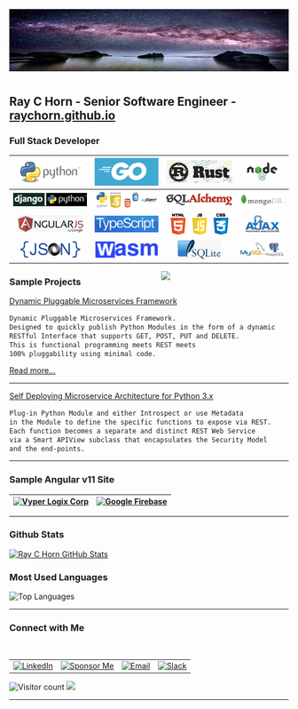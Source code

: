 <img src="https://github.com/raychorn/raychorn/blob/main/images/header-short-2020-12-04_8-02-09.png?raw=true" style="background-color: white">

# <h2> Ray C Horn - Senior Software Engineer - [raychorn.github.io](https://raychorn.github.io/)</h2>

### Full Stack Developer

| ![Python](https://github.com/raychorn/raychorn/blob/main/images/python-logo-2020-12-04_5-55-14.png?raw=true) | ![Go](https://github.com/raychorn/raychorn/blob/main/images/golang-logo-2020-12-04_6-06-50.png?raw=true) | ![Rust](https://github.com/raychorn/raychorn/blob/main/images/rust-logo-2020-12-04_6-09-56.png?raw=true) | ![Node.js](https://github.com/raychorn/raychorn/blob/main/images/node-js-logo-2020-12-04_6-12-28.png?raw=true) |
| :----------: | :----------: | :----------: | :----------: |
| ![Django](https://github.com/raychorn/raychorn/blob/main/images/python-django-logo-2020-12-04_6-18-19.png?raw=true) | ![Python+jQuery](https://github.com/raychorn/raychorn/blob/main/images/python-web-tech-2020-12-04_6-28-59.png?raw=true) | ![SQLAlchemy](https://github.com/raychorn/raychorn/blob/main/images/sql-alchemy-logo-2020-12-04_6-37-21.png?raw=true) | ![MongoDB](https://github.com/raychorn/raychorn/blob/main/images/mongodb-logo-2020-12-04_6-47-26.png?raw=true) |
| ![Angular v11](https://github.com/raychorn/raychorn/blob/main/images/angular-logo-2020-12-04_6-16-13.png?raw=true) | ![TypeScript](https://github.com/raychorn/raychorn/blob/main/images/ts-logo-2020-12-04_6-21-19.png?raw=true) | ![HTML+JS+CSS](https://github.com/raychorn/raychorn/blob/main/images/html-js-css-logo-2020-12-04_6-26-39.png?raw=true) | ![AJAX](https://github.com/raychorn/raychorn/blob/main/images/ajax-logo-2020-12-04_6-31-14.png?raw=true) |
| ![JSON](https://github.com/raychorn/raychorn/blob/main/images/json-2020-12-04_6-33-21.png?raw=true) | ![WASM](https://github.com/raychorn/raychorn/blob/main/images/wasm-logo-2020-12-04_6-51-40.png?raw=true) | ![SQlite](https://github.com/raychorn/raychorn/blob/main/images/sqlite-logo-2020-12-04_6-39-21.png?raw=true) | ![MySQL + Postgres](https://github.com/raychorn/raychorn/blob/main/images/mysql-postgres-logo-2020-12-04_6-42-00.png?raw=true) |

<img align='right' src="https://media.giphy.com/media/M9gbBd9nbDrOTu1Mqx/giphy.gif" width="230">

<h3> Sample Projects </h3>

[Dynamic Pluggable Microservices Framework](https://github.com/raychorn/microservices-framework)

```
Dynamic Pluggable Microservices Framework.
Designed to quickly publish Python Modules in the form of a dynamic
RESTful Interface that supports GET, POST, PUT and DELETE. 
This is functional programming meets REST meets 
100% pluggability using minimal code.
```
[Read more...](https://raychorn.medium.com/dynamic-pluggable-microservice-framework-83ddc4b3d26e)
<hr>

[Self Deploying Microservice Architecture for Python 3.x](https://gist.github.com/0bd8a79aab8c32b068a790b8cebe76df)

```
Plug-in Python Module and either Introspect or use Metadata 
in the Module to define the specific functions to expose via REST.
Each function becomes a separate and distinct REST Web Service 
via a Smart APIView subclass that encapsulates the Security Model 
and the end-points.
```

<hr>


<h3>Sample Angular v11 Site</h3>

| <a href="https://vyperlogix.com/" target="_blank"><img alt="Vyper Logix Corp" src="https://img.shields.io/badge/Angular%20v11-Sample%20Site-blue?style=flat-square&logo=angular"></a> | <a href="https://console.firebase.google.com/" target="_blank"><img alt="Google Firebase" src="https://img.shields.io/badge/Google%20Cloud%20Platform-Firebase-blue?style=flat-square&logo=firebase"></a> |
| :----------: | :----------: |


<hr>


<h3>Github Stats</h3>

[![Ray C Horn GitHub Stats](https://github-readme-stats.vercel.app/api?username=raychorn&show_icons=true)](https://github.com/raychorn)


<h3>Most Used Languages</h3>

![Top Languages](https://github-readme-stats.vercel.app/api/top-langs/?username=raychorn&show_icons=true)




<hr>



<h3> Connect with Me </h3>

<br>

<table>
    <tr>
        <td>
        <a href="https://www.linkedin.com/in/raychorn/" target="_blank"><img alt="LinkedIn" src="https://img.shields.io/badge/LinkedIn-Ray%20C%20Horn-blue?style=flat-square&logo=linkedin"></a>
        </td>
        <td>
        <a href="https://github.com/sponsors/raychorn" target="_blank"><img alt="Sponsor Me" src="https://img.shields.io/badge/Sponsor%20Me-Support%20my%20work!!!-blue?style=flat-square&logo=github"></a>
        </td>
        <td>
        <a href="mailto:raychorn@gmail.com"><img alt="Email" src="https://img.shields.io/badge/Email-raychorn@gmail.com-blue?style=flat-square&logo=gmail"></a>
        </td>
        <td>
        <a href="https://raychorn.slack.com" target="_blank"><img alt="Slack" src="https://img.shields.io/badge/Message%20Me-via%20Slack-blue?style=flat-square&logo=slack"></a>
        </td>
    </tr>
</table>

<p align="center">

![Visitor count](https://visitor-badge.laobi.icu/badge?page_id=raychorn.raychorn)   <img src="https://media.giphy.com/media/dxn6fRlTIShoeBr69N/giphy.gif" width="30">

</p>



<hr>


